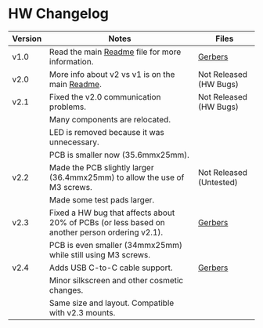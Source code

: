 # HW Changelog

|Version|Notes|Files|
|---|---|---|
|v1.0|Read the main [Readme](../README.md#version-10) file for more information.|[Gerbers](./Old-Versions/v1.0)|
|v2.0|More info about v2 vs v1 is on the main [Readme](../README.md).|Not Released (HW Bugs)|
|v2.1| Fixed the v2.0 communication problems.|Not Released (HW Bugs)|
||Many components are relocated.||
||LED is removed because it was unnecessary.||
||PCB is smaller now (35.6mmx25mm).||
|v2.2|Made the PCB slightly larger (36.4mmx25mm) to allow the use of M3 screws. |Not Released (Untested)|
||Made some test pads larger.||
|v2.3|Fixed a HW bug that affects about 20% of PCBs (or less based on another person ordering v2.1).|[Gerbers](./Old-Versions/v2.3)|
||PCB is even smaller (34mmx25mm) while still using M3 screws.||
|v2.4|Adds USB C-to-C cable support.|[Gerbers](./Latest-Tested-Version)|
||Minor silkscreen and other cosmetic changes.||
||Same size and layout. Compatible with v2.3 mounts.||
